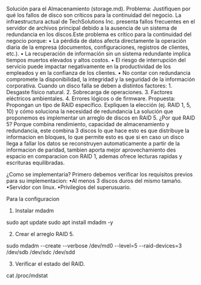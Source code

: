 Solución para el Almacenamiento (storage.md).
Problema: Justifiquen por qué los fallos de disco son críticos para la continuidad del negocio.
La infraestructura actual de TechSolutions Inc. presenta fallos frecuentes en el servidor de archivos principal debido a la ausencia de un sistema de redundancia en los discos.Este problema es crítico para la continuidad del negocio porque:              •	La pérdida de datos afecta directamente la operación diaria de la empresa (documentos, configuraciones, registros de clientes, etc.).                                                                                                                  •	La recuperación de información sin un sistema redundante implica tiempos muertos elevados y altos costos.                     •	El riesgo de interrupción del servicio puede impactar negativamente en la productividad de los empleados y en la confianza de los clientes.                                                                                                                  •	No contar con redundancia compromete la disponibilidad, la integridad y la seguridad de la información corporativa.
Cuando un disco falla se deben a distintos factores:	                                                                        1.	Desgaste físico natural.                                                                                                  2.	Sobrecarga de operaciones.                                                                                                 3.	Factores eléctricos ambientales.                                                                                          4.	Errores lógicos o de firmware.
Propuesta: Propongan un tipo de RAID específico. Expliquen la elección (ej. RAID 1, 5, 10) y cómo soluciona la necesidad de redundancia                                                                                                                    La solución que proponemos es implementar un arreglo de discos en RAID 5.                                                      ¿Por qué RAID 5?                                                                                                                 Porque combina rendimiento, capacidad de almacenamiento y redundancia, este combina 3 discos lo que hace esto es que distribuye la informacion en bloques, lo que permite esto es que si en caso un disco llega a fallar los datos se reconstruyen automaticamente a partir de la informacion de paridad, tambien aporta mejor aprovechamiento des espacio en comparacion con RAID 1, ademas ofrece lecturas rapidas y escrituras equilibradas.

¿Como se implementaria?
Primero debemos verificar los requisitos previos para su implementacion:
•Al menos 3 discos duros del mismo tamaño.
•Servidor con linux.
•Privilegios del superusuario.

Para la configuracion
1. Instalar mdadm

sudo apt update
sudo apt install mdadm -y

2. Crear el arreglo RAID 5.
   
sudo mdadm --create --verbose /dev/md0 --level=5 --raid-devices=3 /dev/sdb /dev/sdc /dev/sdd

3. Verificar el estado del RAID.

cat /proc/mdstat




   
